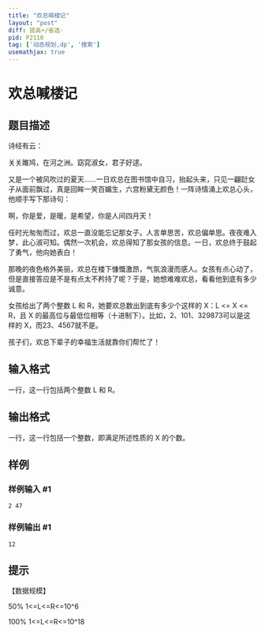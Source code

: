 ```yaml
---
title: "欢总喊楼记"
layout: "post"
diff: 提高+/省选-
pid: P2110
tag: ['动态规划,dp', '搜索']
usemathjax: true
---
```


# 欢总喊楼记
## 题目描述

诗经有云：

关关雎鸠，在河之洲。窈窕淑女，君子好逑。

又是一个被风吹过的夏天……一日欢总在图书馆中自习，抬起头来，只见一翩跹女子从面前飘过，真是回眸一笑百媚生，六宫粉黛无颜色！一阵诗情涌上欢总心头，他顺手写下那诗句：

啊，你是爱，是暖，是希望，你是人间四月天！

任时光匆匆而过，欢总一直没能忘记那女子。人言单思苦，欢总偏单思。夜夜难入梦，此心淑可知。偶然一次机会，欢总得知了那女孩的信息。一日，欢总终于鼓起了勇气，他向她表白！

那晚的夜色格外美丽，欢总在楼下慷慨激昂，气氛浪漫而感人。女孩有点心动了，但是直接答应是不是有点太不矜持了呢？于是，她想难难欢总，看看他到底有多少诚意。

女孩给出了两个整数 L 和 R，她要欢总数出到底有多少个这样的 X：L <= X <= R，且 X 的最高位与最低位相等（十进制下）。比如，2、101、329873可以是这样的 X，而23、4567就不是。

孩子们，欢总下辈子的幸福生活就靠你们帮忙了！

## 输入格式

一行，这一行包括两个整数 L 和 R。

## 输出格式

一行，这一行包括一个整数，即满足所述性质的 X 的个数。

## 样例

### 样例输入 #1
```
2 47
```
### 样例输出 #1
```
12
```
## 提示

【数据规模】

50% 1<=L<=R<=10^6

100% 1<=L<=R<=10^18

